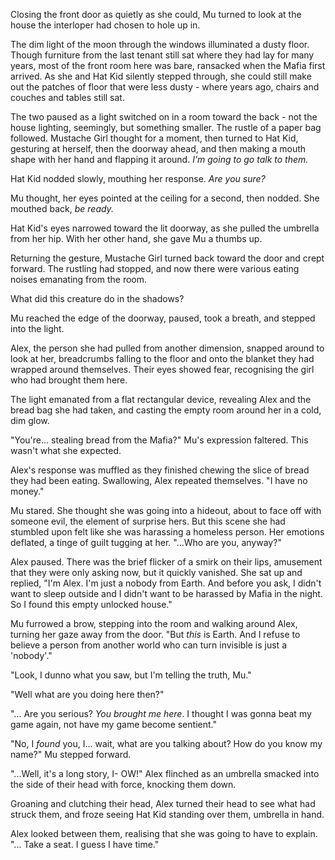 Closing the front door as quietly as she could, Mu turned to look at the house the interloper had chosen to hole up in.

The dim light of the moon through the windows illuminated a dusty floor. Though furniture from the last tenant still sat where they had lay for many years, most of the front room here was bare, ransacked when the Mafia first arrived. As she and Hat Kid silently stepped through, she could still make out the patches of floor that were less dusty - where years ago, chairs and couches and tables still sat.

The two paused as a light switched on in a room toward the back - not the house lighting, seemingly, but something smaller. The rustle of a paper bag followed. Mustache Girl thought for a moment, then turned to Hat Kid, gesturing at herself, then the doorway ahead, and then making a mouth shape with her hand and flapping it around. *I'm going to go talk to them.*

Hat Kid nodded slowly, mouthing her response. *Are you sure?*

Mu thought, her eyes pointed at the ceiling for a second, then nodded. She mouthed back, *be ready.*

Hat Kid's eyes narrowed toward the lit doorway, as she pulled the umbrella from her hip. With her other hand, she gave Mu a thumbs up.

Returning the gesture, Mustache Girl turned back toward the door and crept forward. The rustling had stopped, and now there were various eating noises emanating from the room.

What did this creature do in the shadows?

Mu reached the edge of the doorway, paused, took a breath, and stepped into the light.

Alex, the person she had pulled from another dimension, snapped around to look at her, breadcrumbs falling to the floor and onto the blanket they had wrapped around themselves. Their eyes showed fear, recognising the girl who had brought them here.

The light emanated from a flat rectangular device, revealing Alex and the bread bag she had taken, and casting the empty room around her in a cold, dim glow.

"You're... stealing bread from the Mafia?" Mu's expression faltered. This wasn't what she expected.

Alex's response was muffled as they finished chewing the slice of bread they had been eating. Swallowing, Alex repeated themselves. "I have no money."

Mu stared. She thought she was going into a hideout, about to face off with someone evil, the element of surprise hers. But this scene she had stumbled upon felt like she was harassing a homeless person. Her emotions deflated, a tinge of guilt tugging at her. "...Who are you, anyway?"

Alex paused. There was the brief flicker of a smirk on their lips, amusement that they were only asking now, but it quickly vanished. She sat up and replied, "I'm Alex. I'm just a nobody from Earth. And before you ask, I didn't want to sleep outside and I didn't want to be harassed by Mafia in the night. So I found this empty unlocked house."

Mu furrowed a brow, stepping into the room and walking around Alex, turning her gaze away from the door. "But *this* is Earth. And I refuse to believe a person from another world who can turn invisible is just a 'nobody'."

"Look, I dunno what you saw, but I'm telling the truth, Mu."

"Well what are you doing here then?"

"... Are you serious? *You brought me here*. I thought I was gonna beat my game again, not have my game become sentient."

"No, I *found* you, I... wait, what are you talking about? How do you know my name?" Mu stepped forward.

"...Well, it's a long story, I- OW!" Alex flinched as an umbrella smacked into the side of their head with force, knocking them down.

Groaning and clutching their head, Alex turned their head to see what had struck them, and froze seeing Hat Kid standing over them, umbrella in hand.

Alex looked between them, realising that she was going to have to explain. "... Take a seat. I guess I have time."